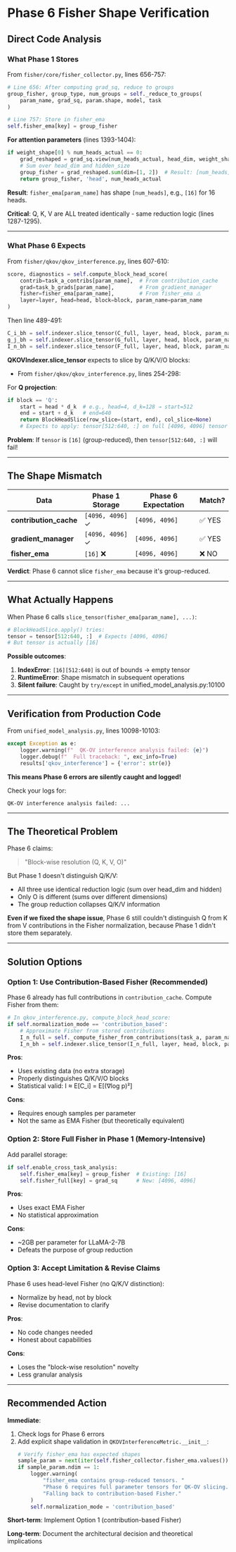 # Phase 6 Fisher Shape Verification

## Direct Code Analysis

### What Phase 1 Stores

From `fisher/core/fisher_collector.py`, lines 656-757:

```python
# Line 656: After computing grad_sq, reduce to groups
group_fisher, group_type, num_groups = self._reduce_to_groups(
    param_name, grad_sq, param.shape, model, task
)

# Line 757: Store in fisher_ema
self.fisher_ema[key] = group_fisher
```

**For attention parameters** (lines 1393-1404):
```python
if weight_shape[0] % num_heads_actual == 0:
    grad_reshaped = grad_sq.view(num_heads_actual, head_dim, weight_shape[-1])
    # Sum over head_dim and hidden_size
    group_fisher = grad_reshaped.sum(dim=[1, 2])  # Result: [num_heads]
    return group_fisher, 'head', num_heads_actual
```

**Result**: `fisher_ema[param_name]` has shape `[num_heads]`, e.g., `[16]` for 16 heads.

**Critical**: Q, K, V are ALL treated identically - same reduction logic (lines 1287-1295).

---

### What Phase 6 Expects

From `fisher/qkov/qkov_interference.py`, lines 607-610:

```python
score, diagnostics = self.compute_block_head_score(
    contrib=task_a_contribs[param_name],  # From contribution_cache
    grad=task_b_grads[param_name],        # From gradient_manager
    fisher=fisher_ema[param_name],        # From fisher_ema ⚠️
    layer=layer, head=head, block=block, param_name=param_name
)
```

Then line 489-491:
```python
C_i_bh = self.indexer.slice_tensor(C_full, layer, head, block, param_name)
g_j_bh = self.indexer.slice_tensor(G_full, layer, head, block, param_name)
I_n_bh = self.indexer.slice_tensor(F_full, layer, head, block, param_name)
```

**QKOVIndexer.slice_tensor** expects to slice by Q/K/V/O blocks:
- From `fisher/qkov/qkov_interference.py`, lines 254-298:

For **Q projection**:
```python
if block == 'Q':
    start = head * d_k  # e.g., head=4, d_k=128 → start=512
    end = start + d_k   # end=640
    return BlockHeadSlice(row_slice=(start, end), col_slice=None)
    # Expects to apply: tensor[512:640, :] on full [4096, 4096] tensor
```

**Problem**: If `tensor` is `[16]` (group-reduced), then `tensor[512:640, :]` will fail!

---

## The Shape Mismatch

| Data | Phase 1 Storage | Phase 6 Expectation | Match? |
|------|----------------|-------------------|--------|
| **contribution_cache** | `[4096, 4096]` ✓ | `[4096, 4096]` | ✅ YES |
| **gradient_manager** | `[4096, 4096]` ✓ | `[4096, 4096]` | ✅ YES |
| **fisher_ema** | `[16]` ❌ | `[4096, 4096]` | ❌ NO |

**Verdict**: Phase 6 cannot slice `fisher_ema` because it's group-reduced.

---

## What Actually Happens

When Phase 6 calls `slice_tensor(fisher_ema[param_name], ...)`:

```python
# BlockHeadSlice.apply() tries:
tensor = tensor[512:640, :]  # Expects [4096, 4096]
# But tensor is actually [16]
```

**Possible outcomes**:
1. **IndexError**: `[16][512:640]` is out of bounds → empty tensor
2. **RuntimeError**: Shape mismatch in subsequent operations
3. **Silent failure**: Caught by `try/except` in unified_model_analysis.py:10100

---

## Verification from Production Code

From `unified_model_analysis.py`, lines 10098-10103:

```python
except Exception as e:
    logger.warning(f"  QK-OV interference analysis failed: {e}")
    logger.debug(f"  Full traceback: ", exc_info=True)
    results['qkov_interference'] = {'error': str(e)}
```

**This means Phase 6 errors are silently caught and logged!**

Check your logs for:
```
QK-OV interference analysis failed: ...
```

---

## The Theoretical Problem

Phase 6 claims:
> "Block-wise resolution (Q, K, V, O)"

But Phase 1 doesn't distinguish Q/K/V:
- All three use identical reduction logic (sum over head_dim and hidden)
- Only O is different (sums over different dimensions)
- The group reduction collapses Q/K/V information

**Even if we fixed the shape issue**, Phase 6 still couldn't distinguish Q from K from V contributions in the Fisher normalization, because Phase 1 didn't store them separately.

---

## Solution Options

### Option 1: Use Contribution-Based Fisher (Recommended)

Phase 6 already has full contributions in `contribution_cache`. Compute Fisher from them:

```python
# In qkov_interference.py, compute_block_head_score:
if self.normalization_mode == 'contribution_based':
    # Approximate Fisher from stored contributions
    I_n_full = self._compute_fisher_from_contributions(task_a, param_name)
    I_n_bh = self.indexer.slice_tensor(I_n_full, layer, head, block, param_name)
```

**Pros**:
- Uses existing data (no extra storage)
- Properly distinguishes Q/K/V/O blocks
- Statistical valid: I ≈ E[C_i] = E[(∇log p)²]

**Cons**:
- Requires enough samples per parameter
- Not the same as EMA Fisher (but theoretically equivalent)

### Option 2: Store Full Fisher in Phase 1 (Memory-Intensive)

Add parallel storage:
```python
if self.enable_cross_task_analysis:
    self.fisher_ema[key] = group_fisher  # Existing: [16]
    self.fisher_full[key] = grad_sq      # New: [4096, 4096]
```

**Pros**:
- Uses exact EMA Fisher
- No statistical approximation

**Cons**:
- ~2GB per parameter for LLaMA-2-7B
- Defeats the purpose of group reduction

### Option 3: Accept Limitation & Revise Claims

Phase 6 uses head-level Fisher (no Q/K/V distinction):
- Normalize by head, not by block
- Revise documentation to clarify

**Pros**:
- No code changes needed
- Honest about capabilities

**Cons**:
- Loses the "block-wise resolution" novelty
- Less granular analysis

---

## Recommended Action

**Immediate**:
1. Check logs for Phase 6 errors
2. Add explicit shape validation in `QKOVInterferenceMetric.__init__`:
   ```python
   # Verify fisher_ema has expected shapes
   sample_param = next(iter(self.fisher_collector.fisher_ema.values()))
   if sample_param.ndim == 1:
       logger.warning(
           "fisher_ema contains group-reduced tensors. "
           "Phase 6 requires full parameter tensors for QK-OV slicing. "
           "Falling back to contribution-based Fisher."
       )
       self.normalization_mode = 'contribution_based'
   ```

**Short-term**: Implement Option 1 (contribution-based Fisher)

**Long-term**: Document the architectural decision and theoretical implications
